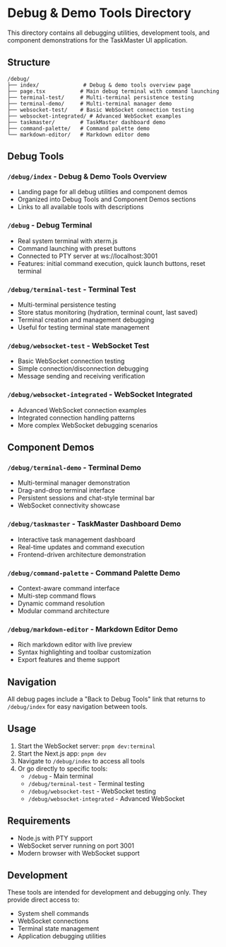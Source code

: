 # Debug & Demo Tools Directory

This directory contains all debugging utilities, development tools, and component demonstrations for the TaskMaster UI application.

## Structure

```
/debug/
├── index/              # Debug & demo tools overview page
├── page.tsx           # Main debug terminal with command launching
├── terminal-test/     # Multi-terminal persistence testing
├── terminal-demo/     # Multi-terminal manager demo
├── websocket-test/    # Basic WebSocket connection testing
├── websocket-integrated/ # Advanced WebSocket examples
├── taskmaster/        # TaskMaster dashboard demo
├── command-palette/   # Command palette demo
└── markdown-editor/   # Markdown editor demo
```

## Debug Tools

### `/debug/index` - Debug & Demo Tools Overview

- Landing page for all debug utilities and component demos
- Organized into Debug Tools and Component Demos sections
- Links to all available tools with descriptions

### `/debug` - Debug Terminal

- Real system terminal with xterm.js
- Command launching with preset buttons
- Connected to PTY server at ws://localhost:3001
- Features: initial command execution, quick launch buttons, reset terminal

### `/debug/terminal-test` - Terminal Test

- Multi-terminal persistence testing
- Store status monitoring (hydration, terminal count, last saved)
- Terminal creation and management debugging
- Useful for testing terminal state management

### `/debug/websocket-test` - WebSocket Test

- Basic WebSocket connection testing
- Simple connection/disconnection debugging
- Message sending and receiving verification

### `/debug/websocket-integrated` - WebSocket Integrated

- Advanced WebSocket connection examples
- Integrated connection handling patterns
- More complex WebSocket debugging scenarios

## Component Demos

### `/debug/terminal-demo` - Terminal Demo

- Multi-terminal manager demonstration
- Drag-and-drop terminal interface
- Persistent sessions and chat-style terminal bar
- WebSocket connectivity showcase

### `/debug/taskmaster` - TaskMaster Dashboard Demo

- Interactive task management dashboard
- Real-time updates and command execution
- Frontend-driven architecture demonstration

### `/debug/command-palette` - Command Palette Demo

- Context-aware command interface
- Multi-step command flows
- Dynamic command resolution
- Modular command architecture

### `/debug/markdown-editor` - Markdown Editor Demo

- Rich markdown editor with live preview
- Syntax highlighting and toolbar customization
- Export features and theme support

## Navigation

All debug pages include a "Back to Debug Tools" link that returns to `/debug/index` for easy navigation between tools.

## Usage

1. Start the WebSocket server: `pnpm dev:terminal`
2. Start the Next.js app: `pnpm dev`
3. Navigate to `/debug/index` to access all tools
4. Or go directly to specific tools:
   - `/debug` - Main terminal
   - `/debug/terminal-test` - Terminal testing
   - `/debug/websocket-test` - WebSocket testing
   - `/debug/websocket-integrated` - Advanced WebSocket

## Requirements

- Node.js with PTY support
- WebSocket server running on port 3001
- Modern browser with WebSocket support

## Development

These tools are intended for development and debugging only. They provide direct access to:

- System shell commands
- WebSocket connections
- Terminal state management
- Application debugging utilities
